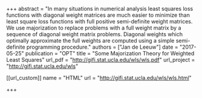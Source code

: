 +++
abstract = "In many situations in numerical analysis least squares loss functions with diagonal weight matrices are much easier to minimize than least square loss functions with full positive semi-definite weight matrices. We use majorization to replace problems with a full weight matrix by a sequence of diagonal weight matrix problems. Diagonal weights which optimally approximate the full weights are computed using a simple semi-definite programming procedure."
authors = ["Jan de Leeuw"]
date = "2017-05-25"
publication = "OPT"
title = "Some Majorization Theory for Weighted Least Squares"
url_pdf = "http://gifi.stat.ucla.edu/wls/wls.pdf"
url_project = "http://gifi.stat.ucla.edu/wls"


[[url_custom]]
name = "HTML"
url = "http://gifi.stat.ucla.edu/wls/wls.html"

+++


